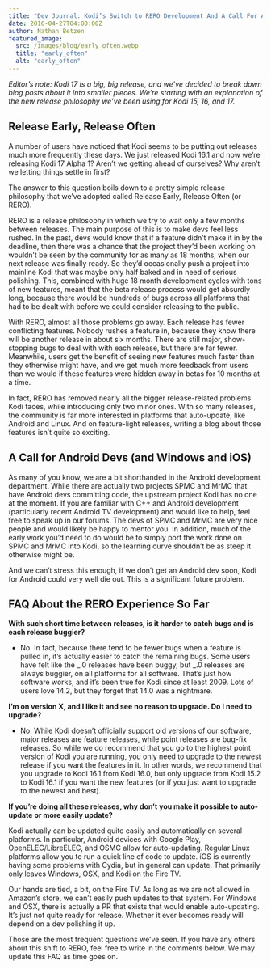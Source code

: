 ```yaml
---
title: "Dev Journal: Kodi’s Switch to RERO Development And A Call For Android Devs"
date: 2016-04-27T04:00:00Z
author: Nathan Betzen
featured_image:
  src: /images/blog/early_often.webp
  title: "early_often"
  alt: "early_often"
---
```


_Editor’s note: Kodi 17 is a big, big release, and we’ve decided to break down blog posts about it into smaller pieces. We’re starting with an explanation of the new release philosophy we’ve been using for Kodi 15, 16, and 17._

## Release Early, Release Often

A number of users have noticed that Kodi seems to be putting out releases much more frequently these days. We just released Kodi 16.1 and now we’re releasing Kodi 17 Alpha 1? Aren’t we getting ahead of ourselves? Why aren’t we letting things settle in first?

The answer to this question boils down to a pretty simple release philosophy that we’ve adopted called Release Early, Release Often (or RERO).

RERO is a release philosophy in which we try to wait only a few months between releases. The main purpose of this is to make devs feel less rushed. In the past, devs would know that if a feature didn’t make it in by the deadline, then there was a chance that the project they’d been working on wouldn’t be seen by the community for as many as 18 months, when our next release was finally ready. So they’d occasionally push a project into mainline Kodi that was maybe only half baked and in need of serious polishing. This, combined with huge 18 month development cycles with tons of new features, meant that the beta release process would get absurdly long, because there would be hundreds of bugs across all platforms that had to be dealt with before we could consider releasing to the public.

With RERO, almost all those problems go away. Each release has fewer conflicting features. Nobody rushes a feature in, because they know there will be another release in about six months. There are still major, show-stopping bugs to deal with with each release, but there are far fewer. Meanwhile, users get the benefit of seeing new features much faster than they otherwise might have, and we get much more feedback from users than we would if these features were hidden away in betas for 10 months at a time.

In fact, RERO has removed nearly all the bigger release-related problems Kodi faces, while introducing only two minor ones. With so many releases, the community is far more interested in platforms that auto-update, like Android and Linux. And on feature-light releases, writing a blog about those features isn’t quite so exciting.

## A Call for Android Devs (and Windows and iOS)

As many of you know, we are a bit shorthanded in the Android development department. While there are actually two projects SPMC and MrMC that have Android devs committing code, the upstream project Kodi has no one at the moment. If you are familiar with C++ and Android development (particularly recent Android TV development) and would like to help, feel free to speak up in our forums. The devs of SPMC and MrMC are very nice people and would likely be happy to mentor you. In addition, much of the early work you’d need to do would be to simply port the work done on SPMC and MrMC into Kodi, so the learning curve shouldn’t be as steep it otherwise might be.

And we can’t stress this enough, if we don’t get an Android dev soon, Kodi for Android could very well die out. This is a significant future problem.

## FAQ About the RERO Experience So Far

**With such short time between releases, is it harder to catch bugs and is each release buggier?**

- No. In fact, because there tend to be fewer bugs when a feature is pulled in, it’s actually easier to catch the remaining bugs. Some users have felt like the _.0 releases have been buggy, but _.0 releases are always buggier, on all platforms for all software. That’s just how software works, and it’s been true for Kodi since at least 2009. Lots of users love 14.2, but they forget that 14.0 was a nightmare.

**I’m on version X, and I like it and see no reason to upgrade. Do I need to upgrade?**

- No. While Kodi doesn’t officially support old versions of our software, major releases are feature releases, while point releases are bug-fix releases. So while we do recommend that you go to the highest point version of Kodi you are running, you only need to upgrade to the newest release if you want the features in it. In other words, we recommend that you upgrade to Kodi 16.1 from Kodi 16.0, but only upgrade from Kodi 15.2 to Kodi 16.1 if you want the new features (or if you just want to upgrade to the newest and best).

**If you’re doing all these releases, why don’t you make it possible to auto-update or more easily update?**

Kodi actually can be updated quite easily and automatically on several platforms. In particular, Android devices with Google Play, OpenELEC/LibreELEC, and OSMC allow for auto-updating. Regular Linux platforms allow you to run a quick line of code to update. iOS is currently having some problems with Cydia, but in general can update. That primarily only leaves Windows, OSX, and Kodi on the Fire TV.

Our hands are tied, a bit, on the Fire TV. As long as we are not allowed in Amazon’s store, we can’t easily push updates to that system. For Windows and OSX, there is actually a PR that exists that would enable auto-updating. It’s just not quite ready for release. Whether it ever becomes ready will depend on a dev polishing it up.

Those are the most frequent questions we’ve seen. If you have any others about this shift to RERO, feel free to write in the comments below. We may update this FAQ as time goes on.
